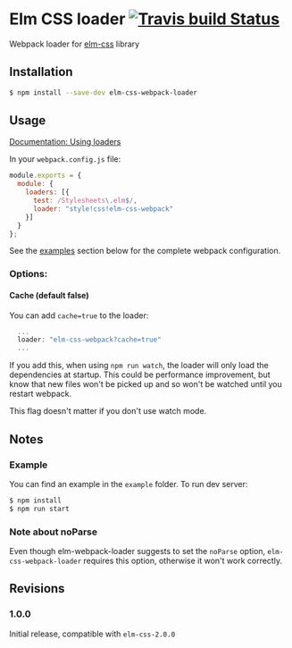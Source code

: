 # Elm CSS loader [![Travis build Status](https://travis-ci.org/tcoopman/elm-css-webpack-loader.svg?branch=master)](http://travis-ci.org/tcoopman/elm-css-webpack-loader)

Webpack loader for [elm-css](https://github.com/rtfeldman/elm-css) library

## Installation

```sh
$ npm install --save-dev elm-css-webpack-loader
```

## Usage

[Documentation: Using loaders](http://webpack.github.io/docs/using-loaders.html)

In your `webpack.config.js` file:

```js
module.exports = {
  module: {
    loaders: [{
      test: /Stylesheets\.elm$/,
      loader: "style!css!elm-css-webpack"
    }]
  }
};
```
See the [examples](#example) section below for the complete webpack configuration.

### Options:

#### Cache (default false)

You can add `cache=true` to the loader:

```js
  ...
  loader: "elm-css-webpack?cache=true"
  ...
```

If you add this, when using `npm run watch`, the loader will only load the
dependencies at startup. This could be performance improvement, but know that
new files won't be picked up and so won't be watched until you restart webpack.

This flag doesn't matter if you don't use watch mode.

## Notes

### Example

You can find an example in the `example` folder.
To run dev server:

```sh
$ npm install
$ npm run start
```

### Note about noParse

Even though elm-webpack-loader suggests to set the `noParse` option,
`elm-css-webpack-loader` requires this option, otherwise it won't work correctly.

## Revisions

### 1.0.0

Initial release, compatible with `elm-css-2.0.0`

